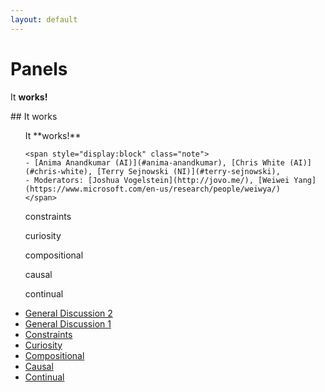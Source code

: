 ```yaml
---
layout: default
---
```


# Panels

<span style="display:block" class="note">It **works!**</span>
<DIV class="widget"  markdown="1">
 ## It works 
</DIV>

<DIV class="widget"  markdown="1">
  
  <OL class="widget-list" id="general2" markdown="1">
    <span style="display:block" class="note">It **works!**</span>
  </OL>
  <OL class="widget-list" id="general1" markdown="1">

    <span style="display:block" class="note">
    - [Anima Anandkumar (AI)](#anima-anandkumar), [Chris White (AI)](#chris-white), [Terry Sejnowski (NI)](#terry-sejnowski), 
    - Moderators: [Joshua Vogelstein](http://jovo.me/), [Weiwei Yang](https://www.microsoft.com/en-us/research/people/weiwya/)
    </span>

  </OL>
  <OL class="widget-list" id="constraints">
    constraints
  </OL>
  <OL class="widget-list" id="curiosity">
    curiosity
  </OL>
  <OL class="widget-list" id="compositional">
    compositional
  </OL>
  <OL class="widget-list" id="causal">
   causal
  </OL>
  <OL class="widget-list" id="continual">
    continual
  </OL>
  <ul class="widget-tabs">   
    <LI class="widget-tab">
        <a href="#general2" class="widget-tab-link">General Discussion 2</a> 
    </LI>
    <LI class="widget-tab">
        <a href="#general1" class="widget-tab-link">General Discussion 1</a> 
    </LI>
    <LI class="widget-tab">
        <a href="#constraints" class="widget-tab-link">Constraints</a> 
    </LI>
    <LI class="widget-tab">
        <a href="#curiosity" class="widget-tab-link">Curiosity</a> 
    </LI>
    <LI class="widget-tab">
        <a href="#compositional" class="widget-tab-link">Compositional</a> 
    </LI>
    <LI class="widget-tab">
        <a href="#causal" class="widget-tab-link">Causal</a> 
    </LI>
    <LI class="widget-tab">
        <a href="#continual" class="widget-tab-link">Continual</a>
    </LI>
  </ul>
</DIV>
